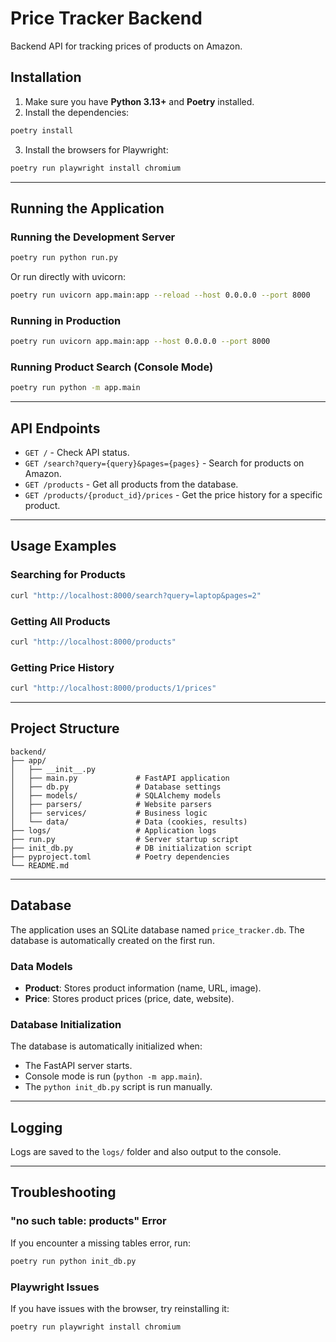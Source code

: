 # Price Tracker Backend

Backend API for tracking prices of products on Amazon.

## Installation

1.  Make sure you have **Python 3.13+** and **Poetry** installed.
2.  Install the dependencies:

```bash
poetry install
```

3.  Install the browsers for Playwright:

```bash
poetry run playwright install chromium
```

---

## Running the Application

### Running the Development Server

```bash
poetry run python run.py
```

Or run directly with uvicorn:

```bash
poetry run uvicorn app.main:app --reload --host 0.0.0.0 --port 8000
```

### Running in Production

```bash
poetry run uvicorn app.main:app --host 0.0.0.0 --port 8000
```

### Running Product Search (Console Mode)

```bash
poetry run python -m app.main
```

---

## API Endpoints

- `GET /` - Check API status.
- `GET /search?query={query}&pages={pages}` - Search for products on Amazon.
- `GET /products` - Get all products from the database.
- `GET /products/{product_id}/prices` - Get the price history for a specific product.

---

## Usage Examples

### Searching for Products

```bash
curl "http://localhost:8000/search?query=laptop&pages=2"
```

### Getting All Products

```bash
curl "http://localhost:8000/products"
```

### Getting Price History

```bash
curl "http://localhost:8000/products/1/prices"
```

---

## Project Structure

```
backend/
├── app/
│   ├── __init__.py
│   ├── main.py             # FastAPI application
│   ├── db.py               # Database settings
│   ├── models/             # SQLAlchemy models
│   ├── parsers/            # Website parsers
│   ├── services/           # Business logic
│   └── data/               # Data (cookies, results)
├── logs/                   # Application logs
├── run.py                  # Server startup script
├── init_db.py              # DB initialization script
├── pyproject.toml          # Poetry dependencies
└── README.md
```

---

## Database

The application uses an SQLite database named `price_tracker.db`. The database is automatically created on the first run.

### Data Models

- **Product**: Stores product information (name, URL, image).
- **Price**: Stores product prices (price, date, website).

### Database Initialization

The database is automatically initialized when:

- The FastAPI server starts.
- Console mode is run (`python -m app.main`).
- The `python init_db.py` script is run manually.

---

## Logging

Logs are saved to the `logs/` folder and also output to the console.

---

## Troubleshooting

### "no such table: products" Error

If you encounter a missing tables error, run:

```bash
poetry run python init_db.py
```

### Playwright Issues

If you have issues with the browser, try reinstalling it:

```bash
poetry run playwright install chromium
```
